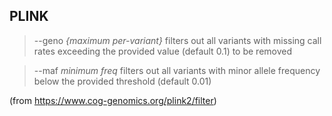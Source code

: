 ## PLINK 
> --geno *{maximum per-variant}*
> filters out all variants with missing call rates exceeding the provided value (default 0.1) to be removed

> --maf *minimum freq*
> filters out all variants with minor allele frequency below the provided threshold (default 0.01)

(from https://www.cog-genomics.org/plink2/filter)
